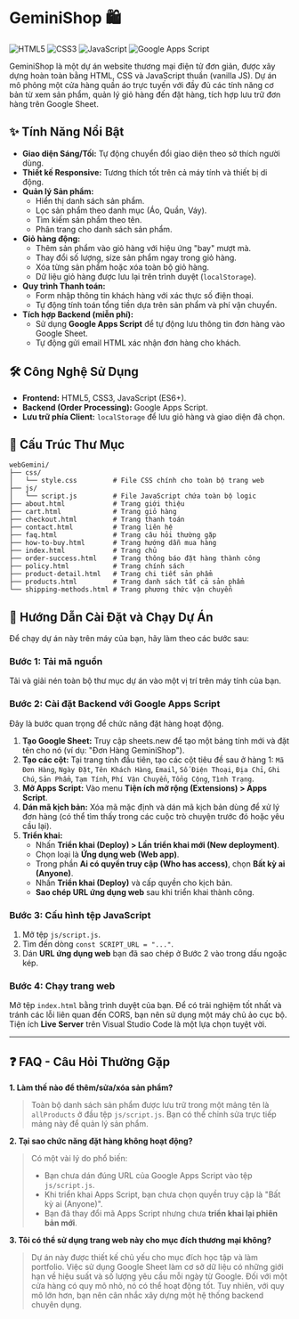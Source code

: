 # GeminiShop 🛍️

![HTML5](https://img.shields.io/badge/HTML5-E34F26?style=for-the-badge&logo=html5&logoColor=white)
![CSS3](https://img.shields.io/badge/CSS3-1572B6?style=for-the-badge&logo=css3&logoColor=white)
![JavaScript](https://img.shields.io/badge/JavaScript-F7DF1E?style=for-the-badge&logo=javascript&logoColor=black)
![Google Apps Script](https://img.shields.io/badge/Google%20Apps%20Script-4285F4?style=for-the-badge&logo=google&logoColor=white)

GeminiShop là một dự án website thương mại điện tử đơn giản, được xây dựng hoàn toàn bằng HTML, CSS và JavaScript thuần (vanilla JS). Dự án mô phỏng một cửa hàng quần áo trực tuyến với đầy đủ các tính năng cơ bản từ xem sản phẩm, quản lý giỏ hàng đến đặt hàng, tích hợp lưu trữ đơn hàng trên Google Sheet.

## ✨ Tính Năng Nổi Bật

- **Giao diện Sáng/Tối:** Tự động chuyển đổi giao diện theo sở thích người dùng.
- **Thiết kế Responsive:** Tương thích tốt trên cả máy tính và thiết bị di động.
- **Quản lý Sản phẩm:**
  - Hiển thị danh sách sản phẩm.
  - Lọc sản phẩm theo danh mục (Áo, Quần, Váy).
  - Tìm kiếm sản phẩm theo tên.
  - Phân trang cho danh sách sản phẩm.
- **Giỏ hàng động:**
  - Thêm sản phẩm vào giỏ hàng với hiệu ứng "bay" mượt mà.
  - Thay đổi số lượng, size sản phẩm ngay trong giỏ hàng.
  - Xóa từng sản phẩm hoặc xóa toàn bộ giỏ hàng.
  - Dữ liệu giỏ hàng được lưu lại trên trình duyệt (`localStorage`).
- **Quy trình Thanh toán:**
  - Form nhập thông tin khách hàng với xác thực số điện thoại.
  - Tự động tính toán tổng tiền dựa trên sản phẩm và phí vận chuyển.
- **Tích hợp Backend (miễn phí):**
  - Sử dụng **Google Apps Script** để tự động lưu thông tin đơn hàng vào Google Sheet.
  - Tự động gửi email HTML xác nhận đơn hàng cho khách.

## 🛠️ Công Nghệ Sử Dụng

- **Frontend:** HTML5, CSS3, JavaScript (ES6+).
- **Backend (Order Processing):** Google Apps Script.
- **Lưu trữ phía Client:** `localStorage` để lưu giỏ hàng và giao diện đã chọn.

## 📂 Cấu Trúc Thư Mục

```
webGemini/
├── css/
│   └── style.css         # File CSS chính cho toàn bộ trang web
├── js/
│   └── script.js         # File JavaScript chứa toàn bộ logic
├── about.html            # Trang giới thiệu
├── cart.html             # Trang giỏ hàng
├── checkout.html         # Trang thanh toán
├── contact.html          # Trang liên hệ
├── faq.html              # Trang câu hỏi thường gặp
├── how-to-buy.html       # Trang hướng dẫn mua hàng
├── index.html            # Trang chủ
├── order-success.html    # Trang thông báo đặt hàng thành công
├── policy.html           # Trang chính sách
├── product-detail.html   # Trang chi tiết sản phẩm
├── products.html         # Trang danh sách tất cả sản phẩm
└── shipping-methods.html # Trang phương thức vận chuyển
```

## 🚀 Hướng Dẫn Cài Đặt và Chạy Dự Án

Để chạy dự án này trên máy của bạn, hãy làm theo các bước sau:

### Bước 1: Tải mã nguồn

Tải và giải nén toàn bộ thư mục dự án vào một vị trí trên máy tính của bạn.

### Bước 2: Cài đặt Backend với Google Apps Script

Đây là bước quan trọng để chức năng đặt hàng hoạt động.

1.  **Tạo Google Sheet:** Truy cập sheets.new để tạo một bảng tính mới và đặt tên cho nó (ví dụ: "Đơn Hàng GeminiShop").
2.  **Tạo các cột:** Tại trang tính đầu tiên, tạo các cột tiêu đề sau ở hàng 1: `Mã Đơn Hàng`, `Ngày Đặt`, `Tên Khách Hàng`, `Email`, `Số Điện Thoại`, `Địa Chỉ`, `Ghi Chú`, `Sản Phẩm`, `Tạm Tính`, `Phí Vận Chuyển`, `Tổng Cộng`, `Tình Trạng`.
3.  **Mở Apps Script:** Vào menu **Tiện ích mở rộng (Extensions) > Apps Script**.
4.  **Dán mã kịch bản:** Xóa mã mặc định và dán mã kịch bản dùng để xử lý đơn hàng (có thể tìm thấy trong các cuộc trò chuyện trước đó hoặc yêu cầu lại).
5.  **Triển khai:**
    - Nhấn **Triển khai (Deploy) > Lần triển khai mới (New deployment)**.
    - Chọn loại là **Ứng dụng web (Web app)**.
    - Trong phần **Ai có quyền truy cập (Who has access)**, chọn **Bất kỳ ai (Anyone)**.
    - Nhấn **Triển khai (Deploy)** và cấp quyền cho kịch bản.
    - **Sao chép URL ứng dụng web** sau khi triển khai thành công.

### Bước 3: Cấu hình tệp JavaScript

1.  Mở tệp `js/script.js`.
2.  Tìm đến dòng `const SCRIPT_URL = "..."`.
3.  Dán **URL ứng dụng web** bạn đã sao chép ở Bước 2 vào trong dấu ngoặc kép.

### Bước 4: Chạy trang web

Mở tệp `index.html` bằng trình duyệt của bạn. Để có trải nghiệm tốt nhất và tránh các lỗi liên quan đến CORS, bạn nên sử dụng một máy chủ ảo cục bộ. Tiện ích **Live Server** trên Visual Studio Code là một lựa chọn tuyệt vời.

---

## ❓ FAQ - Câu Hỏi Thường Gặp

**1. Làm thế nào để thêm/sửa/xóa sản phẩm?**

> Toàn bộ danh sách sản phẩm được lưu trữ trong một mảng tên là `allProducts` ở đầu tệp `js/script.js`. Bạn có thể chỉnh sửa trực tiếp mảng này để quản lý sản phẩm.

**2. Tại sao chức năng đặt hàng không hoạt động?**

> Có một vài lý do phổ biến:
> - Bạn chưa dán đúng URL của Google Apps Script vào tệp `js/script.js`.
> - Khi triển khai Apps Script, bạn chưa chọn quyền truy cập là "Bất kỳ ai (Anyone)".
> - Bạn đã thay đổi mã Apps Script nhưng chưa **triển khai lại phiên bản mới**.

**3. Tôi có thể sử dụng trang web này cho mục đích thương mại không?**

> Dự án này được thiết kế chủ yếu cho mục đích học tập và làm portfolio. Việc sử dụng Google Sheet làm cơ sở dữ liệu có những giới hạn về hiệu suất và số lượng yêu cầu mỗi ngày từ Google. Đối với một cửa hàng có quy mô nhỏ, nó có thể hoạt động tốt. Tuy nhiên, với quy mô lớn hơn, bạn nên cân nhắc xây dựng một hệ thống backend chuyên dụng.
